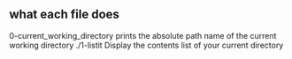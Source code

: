 ## what each  file does 
0-current_working_directory prints the absolute path name of the current working directory
./1-listit Display the contents list of your current directory
